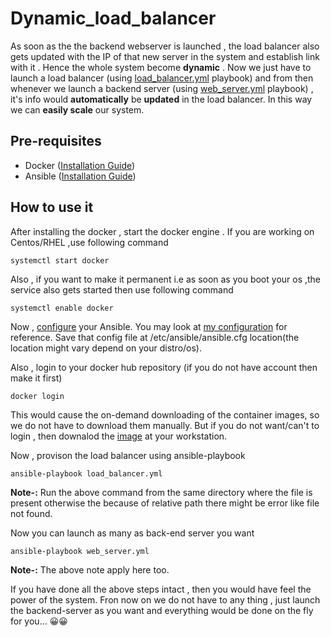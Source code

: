 # Dynamic_load_balancer
As soon as the the backend webserver is launched , the load balancer also gets updated with the IP of that new server in the system and establish link with it . Hence the whole system become **dynamic** . Now we just have to launch a load balancer (using [load_balancer.yml](https://github.com/tigllon/Dynamic_load_balancer/blob/master/code/load_balancer.yml) playbook) and from then whenever we launch a backend server (using [web_server.yml](https://github.com/tigllon/Dynamic_load_balancer/blob/master/code/web_server.yml) playbook) , it's info would **automatically** be **updated** in the load balancer. In this way  we can **easily scale** our system.

## Pre-requisites
- Docker ([Installation Guide](https://docs.docker.com/engine/install/))
- Ansible ([Installation Guide](https://docs.ansible.com/ansible/latest/installation_guide/intro_installation.html))

## How to use it
After installing the docker , start the docker engine . If you are working on Centos/RHEL ,use following command
```
systemctl start docker
```
Also , if you want to make it permanent i.e as soon as you boot your os ,the service also gets started then  use following command
```
systemctl enable docker
```
Now , [configure](https://docs.ansible.com/ansible/latest/installation_guide/intro_configuration.html) your Ansible. You may look at [my configuration](https://github.com/tigllon/Dynamic_load_balancer/blob/master/ansible_configuration/ansible.cfg) for reference. Save that config file at /etc/ansible/ansible.cfg location(the location might vary depend on your distro/os).

Also , login to your docker hub repository (if you do not have account then make it first)
```
docker login
```
This would cause the on-demand downloading of the container images, so we do not have to download them manually.
But if you do not want/can't  to login , then downalod the [image](https://hub.docker.com/repository/docker/tigllon/load_balancer) at your workstation.

Now , provison the load balancer using ansible-playbook
```
ansible-playbook load_balancer.yml
```
**Note-:** Run the above command from the same directory where the file is present otherwise the because of relative path there might be error like file not found.

Now you can launch as many as back-end server you want
 ```
 ansible-playbook web_server.yml
 ```
 **Note-:** The above note apply here too.
 
 If you have done all the above steps intact , then you would have feel the power of the system.
 Fron now on we do not have to any thing , just launch the backend-server as you want and everything would be done on the fly for you... 😀😀
